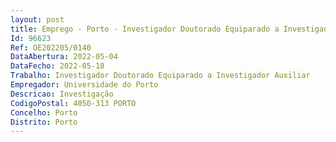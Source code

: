 ```yaml
--- 
layout: post
title: Emprego - Porto - Investigador Doutorado Equiparado a Investigador Auxiliar
Id: 96623
Ref: OE202205/0140
DataAbertura: 2022-05-04
DataFecho: 2022-05-18
Trabalho: Investigador Doutorado Equiparado a Investigador Auxiliar
Empregador: Universidade do Porto
Descricao: Investigação
CodigoPostal: 4050-313 PORTO
Concelho: Porto
Distrito: Porto
--- 
```

